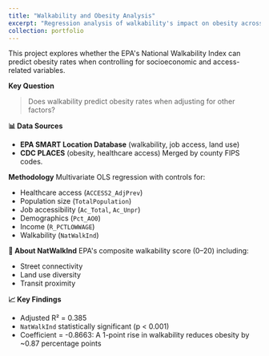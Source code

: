 ```yaml
---
title: "Walkability and Obesity Analysis"
excerpt: "Regression analysis of walkability's impact on obesity across U.S. counties<br/><img src='/images/500x300.png'>"
collection: portfolio
---
```

This project explores whether the EPA's National Walkability Index can predict obesity rates when controlling for socioeconomic and access-related variables.

**Key Question**
> Does walkability predict obesity rates when adjusting for other factors?

**📊 Data Sources**
- **EPA SMART Location Database** (walkability, job access, land use)
- **CDC PLACES** (obesity, healthcare access)
Merged by county FIPS codes.

**Methodology**
Multivariate OLS regression with controls for:
- Healthcare access (`ACCESS2_AdjPrev`)
- Population size (`TotalPopulation`)
- Job accessibility (`Ac_Total`, `Ac_Unpr`)
- Demographics (`Pct_AO0`)
- Income (`R_PCTLOWWAGE`)
- Walkability (`NatWalkInd`)

**📍 About NatWalkInd**
EPA's composite walkability score (0–20) including:
- Street connectivity
- Land use diversity
- Transit proximity

**📈 Key Findings**
- Adjusted R² = 0.385
- `NatWalkInd` statistically significant (p < 0.001)
- Coefficient = -0.8663: A 1-point rise in walkability reduces obesity by ~0.87 percentage points
